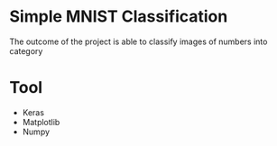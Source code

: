 # Simple MNIST Classification
The outcome of the project is able to classify images of numbers into category
# Tool
- Keras
- Matplotlib
- Numpy
